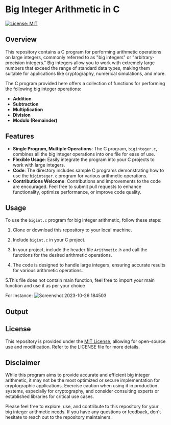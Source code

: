# Big Integer Arithmetic in C

[![License: MIT](https://img.shields.io/badge/License-MIT-blue.svg)](https://opensource.org/licenses/MIT)

## Overview

This repository contains a C program for performing arithmetic operations on large integers, commonly referred to as "big integers" or "arbitrary-precision integers." Big integers allow you to work with extremely large numbers that exceed the range of standard data types, making them suitable for applications like cryptography, numerical simulations, and more.

The C program provided here offers a collection of functions for performing the following big integer operations:

- **Addition**
- **Subtraction**
- **Multiplication**
- **Division**
- **Modulo (Remainder)**

## Features

- **Single Program, Multiple Operations**: The C program, `biginteger.c`, combines all the big integer operations into one file for ease of use.
- **Flexible Usage**: Easily integrate the program into your C projects to work with large integers.
- **Code**: The directory includes sample C programs demonstrating how to use the `biginteger.c` program for various arithmetic operations.
- **Contributions Welcome**: Contributions and improvements to the code are encouraged. Feel free to submit pull requests to enhance functionality, optimize 
  performance, or improve code quality.

## Usage

To use the `bigint.c` program for big integer arithmetic, follow these steps:

1. Clone or download this repository to your local machine.

2. Include `bigint.c` in your C project.

3. In your project, include the header file `Arithmetic.h` and call the functions for the desired arithmetic operations.

4. The code is designed to handle large integers, ensuring accurate results for various arithmetic operations.

5.This file does not contain main function, feel free to import your main function and use it as per your choice

 For Instance:
 ![Screenshot 2023-10-26 184503](https://github.com/Jaiyadav88/BIGINTEGER/assets/90555918/f182f9ad-495e-470b-ac91-04374888a72f)

## Output

## License

This repository is provided under the [MIT License](LICENSE), allowing for open-source use and modification. Refer to the LICENSE file for more details.

## Disclaimer

While this program aims to provide accurate and efficient big integer arithmetic, it may not be the most optimized or secure implementation for cryptographic applications. Exercise caution when using it in production systems, especially for cryptography, and consider consulting experts or established libraries for critical use cases.

Please feel free to explore, use, and contribute to this repository for your big integer arithmetic needs. If you have any questions or feedback, don't hesitate to reach out to the repository maintainers.
